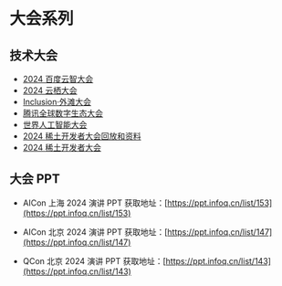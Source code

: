 # 大会系列

## 技术大会

- [2024 百度云智大会](https://cloud.baidu.com/summit/AIcloudsummit_2024/index.html)
- [2024 云栖大会](https://yunqi.aliyun.com/)
- [Inclusion·外滩大会](https://www.inclusionconf.com/)
- [腾讯全球数字生态大会](https://des.cloud.tencent.com/)
- [世界人工智能大会](https://online2024.worldaic.com.cn)
- [2024 稀土开发者大会回放和资料](https://agijuejin.feishu.cn/wiki/T3a2wBP82iwMcbkOu4pcEm6rn1c)
- [2024 稀土开发者大会](https://conf.juejin.cn/xdc2024/)

## 大会 PPT

- AICon 上海 2024 演讲 PPT 获取地址：[https://ppt.infoq.cn/list/153](https://ppt.infoq.cn/list/153)

- AICon 北京 2024 演讲 PPT 获取地址：[https://ppt.infoq.cn/list/147](https://ppt.infoq.cn/list/147)

- QCon 北京 2024 演讲 PPT 获取地址：[https://ppt.infoq.cn/list/143](https://ppt.infoq.cn/list/143)
